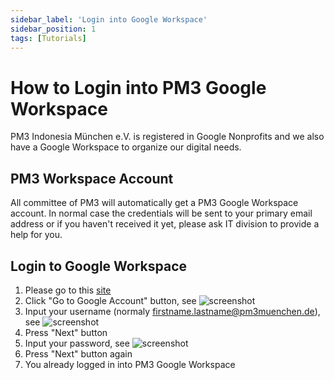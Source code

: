 ```yaml
---
sidebar_label: 'Login into Google Workspace'
sidebar_position: 1
tags: [Tutorials]
---
```


# How to Login into PM3 Google Workspace

PM3 Indonesia München e.V. is registered in Google Nonprofits and we also have a Google Workspace to organize our digital needs.

## PM3 Workspace Account

All committee of PM3 will automatically get a PM3 Google Workspace account.
In normal case the credentials will be sent to your primary email address or if you haven't received it yet, please ask IT division to provide a help for you.

## Login to Google Workspace

1. Please go to this [site](https://account.google.com)
2. Click "Go to Google Account" button, see ![screenshot](/img/login-google-workspace-1.png)
3. Input your username (normaly firstname.lastname@pm3muenchen.de), see ![screenshot](/img/login-google-workspace-2.png)
4. Press "Next" button
5. Input your password, see ![screenshot](/img/login-google-workspace-3.png)
6. Press "Next" button again
7. You already logged in into PM3 Google Workspace

